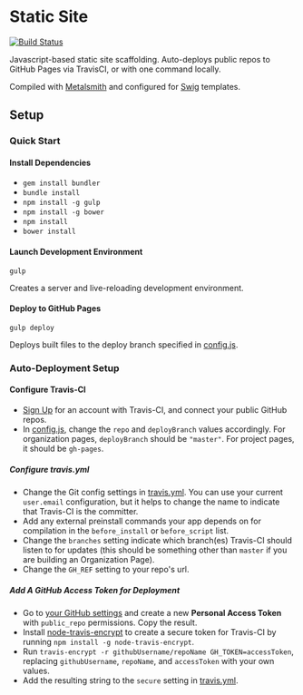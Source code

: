 # Static Site

[![Build Status](https://travis-ci.org/jonlong/static-site.svg?branch=master)](https://travis-ci.org/jonlong/static-site)

Javascript-based static site scaffolding. Auto-deploys public repos to GitHub Pages via TravisCI, or with one command locally.

Compiled with [Metalsmith](https://github.com/segmentio/metalsmith) and configured for [Swig](https://github.com/paularmstrong/swig/) templates.

## Setup

### Quick Start

#### Install Dependencies

- `gem install bundler`
- `bundle install`
- `npm install -g gulp`
- `npm install -g bower`
- `npm install`
- `bower install`

#### Launch Development Environment

`gulp`

Creates a server and live-reloading development environment.

#### Deploy to GitHub Pages

`gulp deploy`

Deploys built files to the deploy branch specified in [config.js](https://github.com/jonlong/static-site/blob/master/config.js).

### Auto-Deployment Setup

#### Configure Travis-CI

- [Sign Up](https://travis-ci.org/) for an account with Travis-CI, and connect your public GitHub repos.
- In [config.js](https://github.com/jonlong/static-site/blob/master/config.js), change the `repo` and `deployBranch` values accordingly. For organization pages, `deployBranch` should be `"master"`. For project pages, it should be `gh-pages`.

##### Configure travis.yml

- Change the Git config settings in [travis.yml](https://github.com/jonlong/static-site/blob/master/.travis.yml). You can use your current `user.email` configuration, but it helps to change the name to indicate that Travis-CI is the committer.
- Add any external preinstall commands your app depends on for compilation in the `before_install` or `before_script` list.
- Change the `branches` setting indicate which branch(es) Travis-CI should listen to for updates (this should be something other than `master` if you are building an Organization Page).
- Change the `GH_REF` setting to your repo's url.

##### Add A GitHub Access Token for Deployment

- Go to [your GitHub settings](https://github.com/settings/applications) and create a new **Personal Access Token** with `public_repo` permissions. Copy the result.
- Install [node-travis-encrypt](https://github.com/pwmckenna/node-travis-encrypt) to create a secure token for Travis-CI by running `npm install -g node-travis-encrypt`.
- Run `travis-encrypt -r githubUsername/repoName GH_TOKEN=accessToken`, replacing `githubUsername`, `repoName`, and `accessToken` with your own values.
- Add the resulting string to the `secure` setting in [travis.yml](https://github.com/jonlong/static-site/blob/master/.travis.yml).
